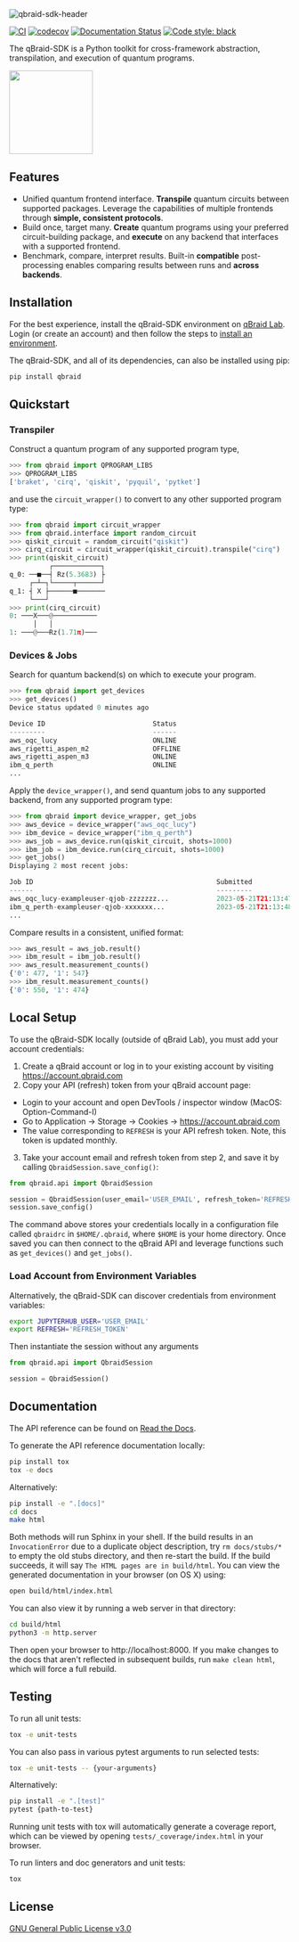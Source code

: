 <img width=full alt="qbraid-sdk-header" src="https://user-images.githubusercontent.com/46977852/224456452-605e51f2-193d-4789-863e-e51cdd4b0a54.png">

[![CI](https://github.com/qBraid/qBraid/actions/workflows/main.yml/badge.svg)](https://github.com/qBraid/qBraid/actions/workflows/main.yml)
[![codecov](https://codecov.io/gh/qBraid/qBraid/branch/main/graph/badge.svg?token=1UTM0XZB7A)](https://codecov.io/gh/qBraid/qBraid)
[![Documentation Status](https://readthedocs.com/projects/qbraid-qbraid/badge/?version=latest)](https://docs.qbraid.com/en/latest/?badge=latest)
[![Code style: black](https://img.shields.io/badge/code%20style-black-000000.svg)](https://github.com/psf/black)

The qBraid-SDK is a Python toolkit for cross-framework abstraction, transpilation, and execution of quantum programs.

[<img src="https://qbraid-static.s3.amazonaws.com/logos/Launch_on_qBraid_white.png" width="150">](https://account.qbraid.com?gitHubUrl=https://github.com/qBraid/qBraid.git)


## Features

- Unified quantum frontend interface. **Transpile** quantum circuits between supported packages. Leverage the capabilities of multiple frontends through **simple, consistent protocols**.
- Build once, target many. **Create** quantum programs using your preferred circuit-building package, and **execute** on any backend that interfaces with a supported frontend.
- Benchmark, compare, interpret results. Built-in **compatible** post-processing enables comparing results between runs and **across backends**.


## Installation

For the best experience, install the qBraid-SDK environment on [qBraid Lab](https://lab.qbraid.com). Login (or create an account) and then follow the steps to [install an environment](https://docs.qbraid.com/en/latest/lab/environments.html#install-environment).

The qBraid-SDK, and all of its dependencies, can also be installed using pip:

```bash
pip install qbraid
```

## Quickstart

### Transpiler

Construct a quantum program of any supported program type, 

```python
>>> from qbraid import QPROGRAM_LIBS
>>> QPROGRAM_LIBS
['braket', 'cirq', 'qiskit', 'pyquil', 'pytket']
```

and use the `circuit_wrapper()` to convert to any other supported program type:

```python
>>> from qbraid import circuit_wrapper
>>> from qbraid.interface import random_circuit
>>> qiskit_circuit = random_circuit("qiskit")
>>> cirq_circuit = circuit_wrapper(qiskit_circuit).transpile("cirq")
>>> print(qiskit_circuit)
          ┌────────────┐
q_0: ──■──┤ Rz(5.3683) ├
     ┌─┴─┐└─────┬──────┘
q_1: ┤ X ├──────■───────
     └───┘              
>>> print(cirq_circuit)
0: ───X───@───────────
      │   │
1: ───@───Rz(1.71π)───
```

### Devices & Jobs

Search for quantum backend(s) on which to execute your program.

```python
>>> from qbraid import get_devices
>>> get_devices()
Device status updated 0 minutes ago

Device ID                           Status
---------                           ------
aws_oqc_lucy                        ONLINE
aws_rigetti_aspen_m2                OFFLINE
aws_rigetti_aspen_m3                ONLINE
ibm_q_perth                         ONLINE
...

```

Apply the `device_wrapper()`, and send quantum jobs to any supported backend, from any supported program type:

```python
>>> from qbraid import device_wrapper, get_jobs
>>> aws_device = device_wrapper("aws_oqc_lucy")
>>> ibm_device = device_wrapper("ibm_q_perth")
>>> aws_job = aws_device.run(qiskit_circuit, shots=1000)
>>> ibm_job = ibm_device.run(cirq_circuit, shots=1000)
>>> get_jobs()
Displaying 2 most recent jobs:

Job ID                                              Submitted                  Status
------                                              ---------                  ------
aws_oqc_lucy-exampleuser-qjob-zzzzzzz...            2023-05-21T21:13:47.220Z   QUEUED
ibm_q_perth-exampleuser-qjob-xxxxxxx...             2023-05-21T21:13:48.220Z   RUNNING
...
```

Compare results in a consistent, unified format:

```python
>>> aws_result = aws_job.result()
>>> ibm_result = ibm_job.result()
>>> aws_result.measurement_counts()
{'0': 477, '1': 547}
>>> ibm_result.measurement_counts()
{'0': 550, '1': 474}
```

## Local Setup

To use the qBraid-SDK locally (outside of qBraid Lab), you must add your account credentials:

1. Create a qBraid account or log in to your existing account by visiting https://account.qbraid.com
2. Copy your API (refresh) token from your qBraid account page:
- Login to your account and open DevTools / inspector window (MacOS: Option-Command-I)
- Go to Application -> Storage -> Cookies -> https://account.qbraid.com
- The value corresponding to `REFRESH` is your API refresh token.
  Note, this token is updated monthly.
3. Take your account email and refresh token from step 2, and save it by calling `QbraidSession.save_config()`:

```python
from qbraid.api import QbraidSession

session = QbraidSession(user_email='USER_EMAIL', refresh_token='REFRESH_TOKEN')
session.save_config()
```

The command above stores your credentials locally in a configuration file called `qbraidrc` in `$HOME/.qbraid`, where `$HOME` is your home directory. Once saved you can then connect to the qBraid API and leverage functions such as `get_devices()` and `get_jobs()`.

### Load Account from Environment Variables

Alternatively, the qBraid-SDK can discover credentials from environment variables:

```bash
export JUPYTERHUB_USER='USER_EMAIL'
export REFRESH='REFRESH_TOKEN'
```

Then instantiate the session without any arguments

```python
from qbraid.api import QbraidSession

session = QbraidSession()
```

## Documentation

The API reference can be found on [Read the Docs](https://docs.qbraid.com/en/latest/api/qbraid.html).

To generate the API reference documentation locally:

```bash
pip install tox
tox -e docs
``` 

Alternatively:
```bash
pip install -e ".[docs]"
cd docs
make html
```

Both methods will run Sphinx in your shell. If the build results in an `InvocationError` due to a 
duplicate object description, try `rm docs/stubs/*` to empty the old stubs directory, and then 
re-start the build. If the build succeeds, it will say `The HTML pages are in build/html`. You can 
view the generated documentation in your browser (on OS X) using:

```bash
open build/html/index.html
```

You can also view it by running a web server in that directory:

```bash
cd build/html
python3 -m http.server
```
Then open your browser to http://localhost:8000. If you make changes to the docs that aren't
reflected in subsequent builds, run `make clean html`, which will force a full rebuild.

## Testing

To run all unit tests:

```bash
tox -e unit-tests
```

You can also pass in various pytest arguments to run selected tests:

```bash
tox -e unit-tests -- {your-arguments}
```

Alternatively:

```bash
pip install -e ".[test]"
pytest {path-to-test}
```

Running unit tests with tox will automatically generate a coverage report, which can be viewed by
opening `tests/_coverage/index.html` in your browser.

To run linters and doc generators and unit tests:
```bash
tox
```

## License

[GNU General Public License v3.0](LICENSE)